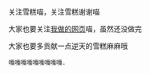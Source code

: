 关注雪糕喵，关注雪糕谢谢喵

大家也要关注<a href='https://www.icheese.club/' target='_blank'>我做的网页</a>喵，虽然还没做完

大家也要多贡献一点逆天的雪糕麻麻哦

`嘎​‌‌‌​‍‍‍‍‍​‌‌‌‌‌​‍‍‌‌​‍‍​‌‌‍​‍‌‍‌‌​‍‍‌‍‍​‌‌‌​嘎‍‌‍​‍‍‌‌​‌‌‍​‌‌‌​‍‌‍​‍‍‌‌​‌‌‍​‍‍​‍‌‍‍​‌‌‍‌‌​嘎‌‌‍‍‌​‍‍​‍‍‍‍‍​‍‌‌​‍‍‌​‍‍​‍‍‌‌​‌‌‍‌‌​‌‍‌‌​‍‍嘎​‍‌‌‌‍​‍‍‌‌​‌‍‍‌‌​‌‌‍​‌‌‍​‌‌‍‌‌​‍‌‌‍‌​‍‍​‍‌‍‌​嘎‌‍‌‌​‍‌‍‍‍​‌‌‌​‍‌‌‌‌​‍‌‌​‌‌‍‍‍​‍‍​‍‍‍‍‌​‌‍‍‌嘎‌​‍‌‌​‌‌‌​‍‍‍‍‍​‌‌‌‌‌​‍‍‌‌​‍‍​‌‌‍​‍‌‍‌‌​‍‍‌‍‍嘎​‌‌‌​‍‌‍​‍‍‌‌​‌‌‍​‌‌‌​‍‌‍​‍‍‌‌​‌‌‍​‍‍​‍‍​‍‍‌‌​嘎‌‍‌‍‌​‍‍​‍‌​‌‌‌‌‌​‍‍‍‌‍嘎.`
